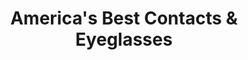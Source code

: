 ---
title: "America's Best Contacts & Eyeglasses"
url: /rockwall/americas-best-contacts-and-eyeglasses/
shop: optician
---